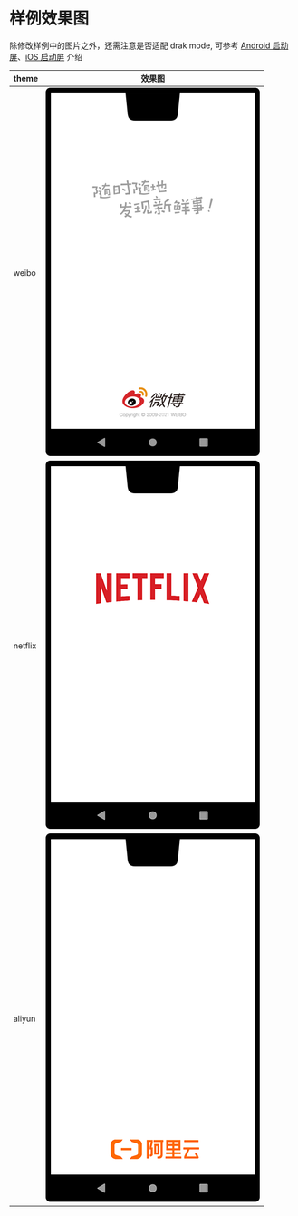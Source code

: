 # 样例效果图

除修改样例中的图片之外，还需注意是否适配 drak mode, 可参考 [Android 启动屏](android.md)、[iOS 启动屏](ios.md) 介绍


|  theme    |   效果图    |
|  ----     |   ----     |
|  weibo    | [![](_screenshot_/weibo.png)](weibo) |
|  netflix  | [![](_screenshot_/netflix.png)](netflix) |
|  aliyun   | [![](_screenshot_/aliyun.png)](aliyun) |

